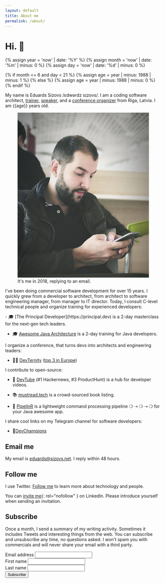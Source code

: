 ```yaml
---
layout: default
title: About me
permalink: /about/
---
```


# Hi. 👋

{% assign year = 'now' | date: '%Y' %}
{% assign month = 'now' | date: '%m' | minus: 0 %}
{% assign day = 'now' | date: '%d' | minus: 0 %}

{% if month <= 6 and day < 21 %}
{% assign age = year | minus: 1988 | minus: 1 %}
{% else %}
{% assign age = year | minus: 1988 | minus: 0 %}
{% endif %}

My name is Eduards Sizovs  /ɛdwərdz sɪzovs/. I am a coding software architect, [trainer](https://principal.dev), [speaker](https://dev.tube/@eduardsi), and a [conference organizer](https://devternity.com) from <span class="flag-icon flag-icon-squared flag-icon-lv"></span> Riga, Latvia. I am {{age}} years old.
<figure>
<img src="/images/about.jpg">
<figcaption>It's me in 2018, replying to an email.</figcaption>
</figure>

I've been doing commercial software development for over 15 years. I quickly grew from a developer to architect, from architect to software engineering manager, from manager to IT director. Today, I consult C-level technical people and organize training for experienced developers:

<div id="training"></div>
- 🎓 [The Principal Developer](https://principal.dev) is a 2-day masterclass for the next-gen tech leaders.

- 🎓 [Awesome Java Architecture](https://devchampions.com/training/java) is a 2-day training for Java developers.

I organize a conference, that turns devs into architects and engineering leaders:

- 👨‍💻 [DevTernity](https://devternity.com) ([top 3 in Europe](https://itconference.top))

I contribute to open-source:

- 🍿 [DevTube](https://dev.tube) (#1 Hackernews, #3 ProductHunt) is a hub for developer videos.

- 📚 [mustread.tech](https://mustread.tech) is a crowd-sourced book listing.

- 🚀 [PipelinR](https://github.com/sizovs/pipelinr) is a lightweight command processing pipeline ❍ ⇢ ❍ ⇢ ❍ for your Java awesome app.

I share cool links on my Telegram channel for software developers:

- 💬[DevChampions](http://t.me/devchampions)

## Email me

My email is [eduards@sizovs.net](mailto:eduards@sizovs.net). I reply within 48 hours.

## Follow me
I use Twitter. <a href="https://twitter.com/intent/follow?screen_name=eduardsi" target="_blank">Follow me</a> to learn more about technology and people.

You can [invite me](https://www.linkedin.com/in/eduardsi){: rel="nofollow" } on LinkedIn. Please introduce yourself when sending an invitation.

## Subscribe
Once a month, I send a summary of my writing activity. Sometimes it includes Tweets and interesting things from the web. You can subscribe and unsubscribe any time, no questions asked. I won't spam you with commercials and will never share your email with a third party.

<div id="subscribeForm">
  <form action="https://www.getrevue.co/profile/sizovs/add_subscriber" method="post" id="revue-form" name="revue-form"  target="_blank">
  <div class="form-group">
    <label for="member_email">Email address</label>
    <input class="revue-form-field" type="email" name="member[email]" id="member_email" required>
  </div>
  <div class="form-group">
    <label for="member_first_name">First name</label>
    <input class="revue-form-field" type="text" name="member[first_name]" id="member_first_name" required>
  </div>
  <div class="form-group">
    <label for="member_last_name">Last name</label>
    <input class="revue-form-field" type="text" name="member[last_name]" id="member_last_name" required>
  </div>
  <div class="form-group">
    <input type="submit" value="Subscribe" name="member[subscribe]" id="member_submit">
  </div>
  </form>
</div>
